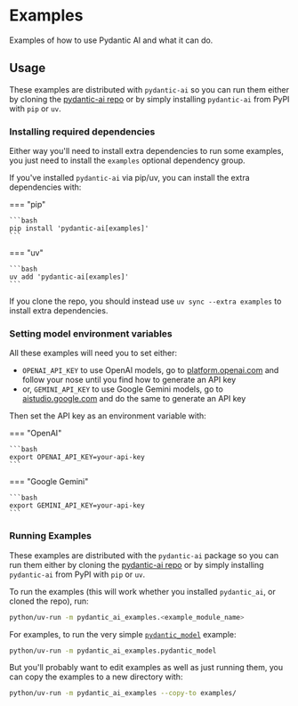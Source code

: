 # Examples

Examples of how to use Pydantic AI and what it can do.

## Usage

These examples are distributed with `pydantic-ai` so you can run them either by cloning the [pydantic-ai repo](https://github.com/pydantic/pydantic-ai) or by simply installing `pydantic-ai` from PyPI with `pip` or `uv`.

### Installing required dependencies

Either way you'll need to install extra dependencies to run some examples, you just need to install the `examples` optional dependency group.

If you've installed `pydantic-ai` via pip/uv, you can install the extra dependencies with:

=== "pip"

    ```bash
    pip install 'pydantic-ai[examples]'
    ```

=== "uv"

    ```bash
    uv add 'pydantic-ai[examples]'
    ```

If you clone the repo, you should instead use `uv sync --extra examples` to install extra dependencies.

### Setting model environment variables

All these examples will need you to set either:

* `OPENAI_API_KEY` to use OpenAI models, go to [platform.openai.com](https://platform.openai.com/) and follow your nose until you find how to generate an API key
* or, `GEMINI_API_KEY` to use Google Gemini models, go to [aistudio.google.com](https://aistudio.google.com/) and do the same to generate an API key

Then set the API key as an environment variable with:

=== "OpenAI"

    ```bash
    export OPENAI_API_KEY=your-api-key
    ```

=== "Google Gemini"

    ```bash
    export GEMINI_API_KEY=your-api-key
    ```

### Running Examples

These examples are distributed with the `pydantic-ai` package so you can run them either by cloning the [pydantic-ai repo](https://github.com/pydantic/pydantic-ai) or by simply installing `pydantic-ai` from PyPI with `pip` or `uv`.

To run the examples (this will work whether you installed `pydantic_ai`, or cloned the repo), run:

```bash
python/uv-run -m pydantic_ai_examples.<example_module_name>
```

For examples, to run the very simple [`pydantic_model`](./pydantic_model.md) example:

```bash
python/uv-run -m pydantic_ai_examples.pydantic_model
```

But you'll probably want to edit examples as well as just running them, you can copy the examples to a new directory with:

```bash
python/uv-run -m pydantic_ai_examples --copy-to examples/
```
